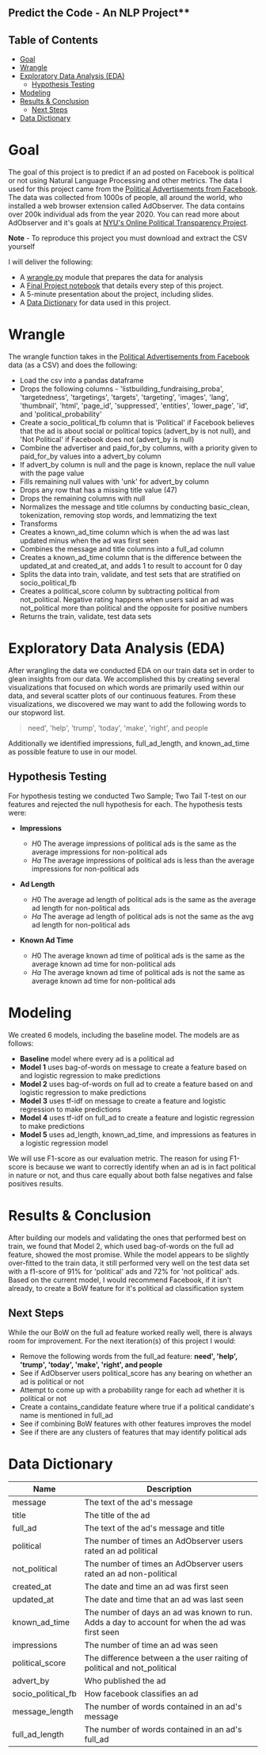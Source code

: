 ## Predict the Code - An NLP Project**
## Table of Contents
- [Goal](#goal)
- [Wrangle](#wrangle)
- [Exploratory Data Analysis (EDA)](#exploratory-data-analysis-eda)
  - [Hypothesis Testing](#hypothesis-testing)
- [Modeling](#modeling)
- [Results & Conclusion](#results--conclusion)
  - [Next Steps](#next-steps)
- [Data Dictionary](#data-dictionary)

# Goal
The goal of this project is to predict if an ad posted on Facebook is political or not using Natural Language Processing and other metrics. The data I used for this project came from the [Political Advertisements from Facebook](https://www.propublica.org/datastore/dataset/political-advertisements-from-facebook). The data was collected from 1000s of people, all around the world, who installed a web browser extension called AdObserver. The data contains over 200k individual ads from the year 2020. You can read more about AdObserver and it's goals at [NYU's Online Political Transparency Project](https://onlinepoliticaltransparencyproject.org/).

**Note** - To reproduce this project you must download and extract the CSV yourself

I will deliver the following:
  * A [wrangle.py]() module that prepares the data for analysis
  * A [Final Project notebook]() that details every step of this project.
  * A 5-minute presentation about the project, including slides.
  * A [Data Dictionary](#data-dictionary) for data used in this project.
  
# Wrangle
The wrangle function takes in the [Political Advertisements from Facebook](https://www.propublica.org/datastore/dataset/political-advertisements-from-facebook) data (as a CSV) and does the following:

* Load the csv into a pandas dataframe
* Drops the following columns - 'listbuilding_fundraising_proba', 'targetedness', 'targetings', 'targets', 'targeting', 'images', 'lang', 'thumbnail', 'html', 'page_id', 'suppressed', 'entities', 'lower_page', 'id', and 'political_probability'
* Create a socio_political_fb column that is 'Political' if Facebook believes that the ad is about social or political topics (advert_by is not null), 
and 'Not Political' if Facebook does not (advert_by is null)
* Combine the advertiser and paid_for_by columns, with a priority given to paid_for_by values into a advert_by column
* If advert_by column is null and the page is known, replace the null value with the page value
* Fills remaining null values with 'unk' for advert_by column
* Drops any row that has a missing title value (47)
* Drops the remaining columns with null 
* Normalizes the message and title columns by conducting basic_clean, tokenization, removing stop words, and lemmatizing the text
* Transforms 
* Creates a known_ad_time column which is when the ad was last updated minus when the ad was first seen
* Combines the message and title columns into a full_ad column 
* Creates a known_ad_time column that is the difference between the updated_at and created_at, and adds 1 to result to account for 0 day
* Splits the data into train, validate, and test sets that are stratified on socio_political_fb
* Creates a political_score column by subtracting political from not_political. Negative rating happens when users said an ad was not_political more than political and the opposite for positive numbers
* Returns the train, validate, test data sets

# Exploratory Data Analysis (EDA)
After wrangling the data we conducted EDA on our train data set in order to glean insights from our data. We accomplished this by creating several visualizations that focused on which words are primarily used within our data, and several scatter plots of our continuous features. From these visualizations, we discovered we may want to add the following words to our stopword list.

> need', 'help', 'trump', 'today', 'make', 'right', and people

Additionally we identified impressions, full_ad_length, and known_ad_time as possible feature to use in our model.

## Hypothesis Testing

For hypothesis testing we conducted Two Sample; Two Tail T-test on our features and rejected the null hypothesis for each. The hypothesis tests were:

* **Impressions**
  - $H0$ The average impressions of political ads is the same as the average impressions for non-political ads
  - $Ha$ The average impressions of political ads is less than the average impressions for non-political ads

* **Ad Length**
  - $H0$ The average ad length of political ads is the same as the average ad length for non-political ads
  - $Ha$ The average ad length of political ads is not the same as the avg ad length for non-political ads

* **Known Ad Time**
  - $H0$ The average known ad time of political ads is the same as the average known ad time for non-political ads
  - $Ha$ The average known ad time of political ads is not the same as average known ad time for non-political ads


# Modeling
We created 6 models, including the baseline model.  The models are as follows:

* **Baseline** model where every ad is a political ad
* **Model 1** uses bag-of-words on message to create a feature based on  and logistic regression to make predictions
* **Model 2** uses bag-of-words on full ad to create a feature based on and logistic regression to make predictions
* **Model 3** uses tf-idf on message to create a feature and logistic regression to make predictions
* **Model 4** uses tf-idf on full_ad to create a feature and logistic regression to make predictions
* **Model 5** uses ad_length, known_ad_time, and impressions as features in a logistic regression model

We will use F1-score as our evaluation metric. The reason for using F1-score is because we want to correctly identify when an ad is in fact political in nature or not, and thus care equally about both false negatives and false positives results.

# Results & Conclusion
After building our models and validating the ones that performed best on train, we found that Model 2, which used bag-of-words on the full ad feature, showed the most promise. While the model appears to be slightly over-fitted to the train data, it still performed very well on the test data set with a f1-score of 91% for 'political' ads and 72% for 'not political' ads. Based on the current model, I would recommend Facebook, if it isn't already, to create a BoW feature for it's political ad classification system

## Next Steps

While the our BoW on the full ad feature worked really well, there is always room for improvement. For the next iteration(s) of this project I would:

* Remove the following words from the full_ad feature: **need', 'help', 'trump', 'today', 'make', 'right', and people**
* See if AdObserver users political_score has any bearing on whether an ad is political or not
* Attempt to come up with a probability range for each ad whether it is political or not
* Create a contains_candidate feature where true if a political candidate's name is mentioned in full_ad 
* See if combining BoW features with other features improves the model
* See if there are any clusters of features that may identify political ads

# Data Dictionary

| Name | Description |
|---|---|
| message  | The text of the ad's message  |
| title  | The title of the ad  |
| full_ad  | The text of the ad's message and title  |
| political  | The number of times an AdObserver users rated an ad political  |
| not_political  | The number of times an AdObserver users rated an ad non-political  |
| created_at  | The date and time an ad was first seen  |
| updated_at  | The date and time that an ad was last seen  |
| known_ad_time  | The number of days an ad was known to run. Adds a day to account for when the ad was first seen  |
| impressions  | The number of time an ad was seen  |
| political_score  | The difference between a the user raiting of political and not_political  |
| advert_by  | Who published the ad  |
| socio_political_fb | How facebook classifies an ad  |
| message_length  | The number of words contained in an ad's message |
| full_ad_length  |  The number of words contained in an ad's full_ad |
